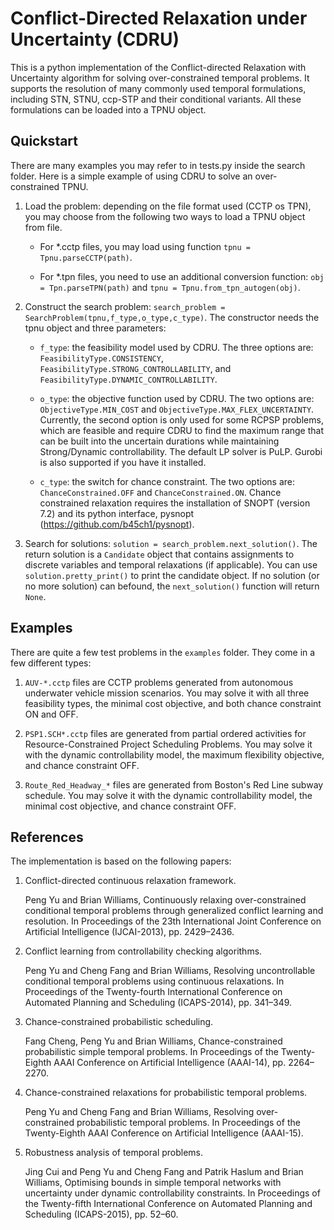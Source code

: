 # Conflict-Directed Relaxation under Uncertainty (CDRU)

This is a python implementation of the Conflict-directed Relaxation with Uncertainty algorithm for solving over-constrained temporal problems. It supports the resolution of many commonly used temporal formulations, including STN, STNU, ccp-STP and their conditional variants. All these formulations can be loaded into a TPNU object.

## Quickstart

There are many examples you may refer to in tests.py inside the search folder. Here is a simple example of using CDRU to solve an over-constrained TPNU.

1. Load the problem: depending on the file format used (CCTP os TPN), you may choose from the following two ways to load a TPNU object from file.

    * For *.cctp files, you may load using function `tpnu = Tpnu.parseCCTP(path)`.

    * For *.tpn files, you need to use an additional conversion function: `obj = Tpn.parseTPN(path)` and `tpnu = Tpnu.from_tpn_autogen(obj)`.

2. Construct the search problem: `search_problem = SearchProblem(tpnu,f_type,o_type,c_type)`. The constructor needs the tpnu object and three parameters:

    * `f_type`: the feasibility model used by CDRU. The three options are: `FeasibilityType.CONSISTENCY`, `FeasibilityType.STRONG_CONTROLLABILITY`, and `FeasibilityType.DYNAMIC_CONTROLLABILITY`. 

    * `o_type`: the objective function used by CDRU. The two options are: `ObjectiveType.MIN_COST` and `ObjectiveType.MAX_FLEX_UNCERTAINTY`. Currently, the second option is only used for some RCPSP problems, which are feasible and require CDRU to find the maximum range that can be built into the uncertain durations while maintaining Strong/Dynamic controllability. The default LP solver is PuLP. Gurobi is also supported if you have it installed. 
 
    * `c_type`: the switch for chance constraint. The two options are: `ChanceConstrained.OFF` and `ChanceConstrained.ON`. Chance constrained relaxation requires the installation of SNOPT (version 7.2) and its python interface, pysnopt (https://github.com/b45ch1/pysnopt).
 
3. Search for solutions: `solution = search_problem.next_solution()`. The return solution is a `Candidate` object that contains assignments to discrete variables and temporal relaxations (if applicable). You can use `solution.pretty_print()` to print the candidate object. If no solution (or no more solution) can befound, the `next_solution()` function will return `None`. 


## Examples

There are quite a few test problems in the `examples` folder. They come in a few different types:

1. `AUV-*.cctp` files are CCTP problems generated from autonomous underwater vehicle mission scenarios. You may solve it with all three feasibility types, the minimal cost objective, and both chance constraint ON and OFF.

2. `PSP1.SCH*.cctp` files are generated from partial ordered activities for Resource-Constrained Project Scheduling Problems. You may solve it with the dynamic controllability model, the maximum flexibility objective, and chance constraint OFF.
 
3. `Route_Red_Headway_*` files are generated from Boston's Red Line subway schedule. You may solve it with the dynamic controllability model, the minimal cost objective, and chance constraint OFF.


## References

The implementation is based on the following papers:

1. Conflict-directed continuous relaxation framework.

    Peng Yu and Brian Williams, Continuously relaxing over-constrained conditional temporal problems through generalized conflict learning and resolution. In Proceedings of the 23th International Joint Conference on Artificial Intelligence (IJCAI-2013), pp. 2429–2436.

2. Conflict learning from controllability checking algorithms.

    Peng Yu and Cheng Fang and Brian Williams, Resolving uncontrollable conditional temporal problems using continuous relaxations. In Proceedings of the Twenty-fourth International Conference on Automated Planning and Scheduling (ICAPS-2014), pp. 341–349.

3. Chance-constrained probabilistic scheduling.

    Fang Cheng, Peng Yu and Brian Williams, Chance-constrained probabilistic simple temporal problems. In Proceedings of the Twenty-Eighth AAAI Conference on Artificial Intelligence (AAAI-14), pp. 2264–2270.

4. Chance-constrained relaxations for probabilistic temporal problems.

    Peng Yu and Cheng Fang and Brian Williams, Resolving over-constrained probabilistic temporal problems. In Proceedings of the Twenty-Eighth AAAI Conference on Artificial Intelligence (AAAI-15).

5. Robustness analysis of temporal problems.

    Jing Cui and Peng Yu and Cheng Fang and Patrik Haslum and Brian Williams, Optimising bounds in simple temporal networks with uncertainty under dynamic controllability constraints. In Proceedings of the Twenty-fifth International Conference on Automated Planning and Scheduling (ICAPS-2015), pp. 52–60.

